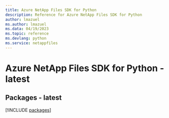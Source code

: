 ```yaml
---
title: Azure NetApp Files SDK for Python
description: Reference for Azure NetApp Files SDK for Python
author: lmazuel
ms.author: lmazuel
ms.data: 04/19/2023
ms.topic: reference
ms.devlang: python
ms.service: netappfiles
---
```

# Azure NetApp Files SDK for Python - latest
## Packages - latest
[!INCLUDE [packages](netapp-files-index.md)]
